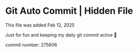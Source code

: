 # Git Auto Commit | Hidden File

This file was added Feb 12, 2025

Just for fun and keeping my daily git commit active 🤪

commit number: 275606

